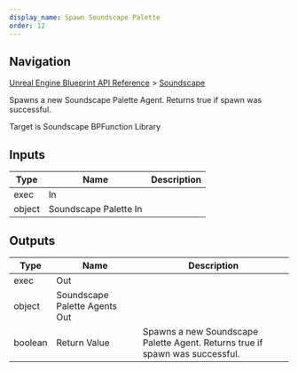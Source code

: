 ```yaml
---
display_name: Spawn Soundscape Palette
order: 12
---
```

## Navigation

[Unreal Engine Blueprint API Reference](https://dev.epicgames.com/documentation/en-us/unreal-engine/BlueprintAPI) > [Soundscape](https://dev.epicgames.com/documentation/en-us/unreal-engine/BlueprintAPI/Soundscape)

Spawns a new Soundscape Palette Agent. Returns true if spawn was successful.

Target is Soundscape BPFunction Library

## Inputs

| Type | Name | Description |
| --- | --- | --- |
| exec | In |  |
| object | Soundscape Palette In |  |

## Outputs

| Type | Name | Description |
| --- | --- | --- |
| exec | Out |  |
| object | Soundscape Palette Agents Out |  |
| boolean | Return Value | Spawns a new Soundscape Palette Agent. Returns true if spawn was successful. |
